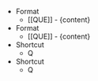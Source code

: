 - Format
    - [[QUE]] - {content}
- Format
    - [[QUE]] - {content}
- Shortcut
    - Q
- Shortcut
    - Q

